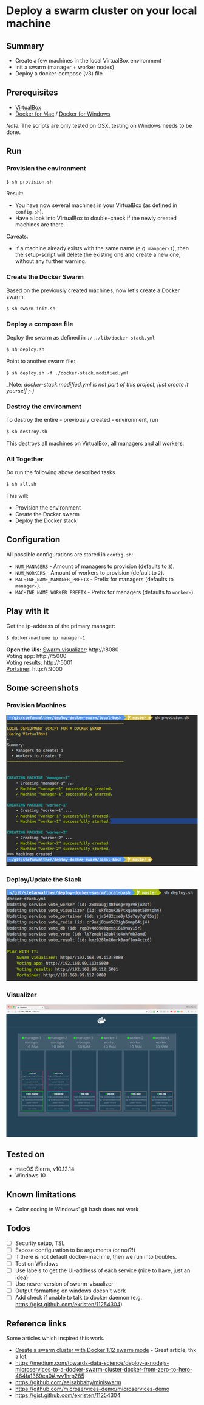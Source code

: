 # Deploy a swarm cluster on your local machine

## Summary

- Create a few machines in the local VirtualBox environment
- Init a swarm (manager + worker nodes)
- Deploy a docker-compose (v3) file

## Prerequisites

- [VirtualBox](https://www.virtualbox.org/)
- [Docker for Mac](https://docs.docker.com/docker-for-mac/) / [Docker for Windows](https://docs.docker.com/docker-for-windows/)

_Note:_ The scripts are only tested on OSX, testing on Windows needs to be done.

## Run

### Provision the environment

```sh
$ sh provision.sh
```

Result:  

- You have now several machines in your VirtualBox (as defined in `config.sh`).
- Have a look into VirtualBox to double-check if the newly created machines are there.

Caveats:  

- If a machine already exists with the same name (e.g. `manager-1`), then the setup-script will delete the existing one and create a new one, without any further warning.

### Create the Docker Swarm

Based on the previously created machines, now let's create a Docker swarm:

```sh
$ sh swarm-init.sh
```


### Deploy a compose file

Deploy the swarm as defined in `./../lib/docker-stack.yml`

```sh
$ sh deploy.sh
```

Point to another swarm file:

```
$ sh deploy.sh -f ./docker-stack.modified.yml
```

_Note: _docker-stack.modified.yml is not part of this project, just create it yourself ;-)_

### Destroy the environment

To destroy the entire - previously created - environment, run

```sh
$ sh destroy.sh
```

This destroys all machines on VirtualBox, all managers and all workers.

### All Together

Do run the following above described tasks

```sh
$ sh all.sh
```

This will:

- Provision the environment
- Create the Docker swarm
- Deploy the Docker stack

## Configuration

All possible configurations are stored in `config.sh`:

- `NUM_MANAGERS` - Amount of managers to provision (defaults to `3`).
- `NUM_WORKERS` - Amount of workers to provision (default to `2`).
- `MACHINE_NAME_MANAGER_PREFIX` - Prefix for managers (defaults to `manager-`).
- `MACHINE_NAME_WORKER_PREFIX` - Prefix for managers (defaults to `worker-`).


## Play with it

Get the ip-address of the primary manager:
```sh
$ docker-machine ip manager-1
```

**Open the UIs:**
[Swarm visualizer](https://hub.docker.com/r/dockersamples/visualizer/): http://<manager-ip>:8080  
Voting app: http://<manager-ip>:5000  
Voting results: http://<manager-ip>:5001  
[Portainer](http://portainer.io/): http://<manager-ip>:9000    

## Some screenshots

### Provision Machines

![Visualizer](./images/provision.png)

### Deploy/Update the Stack

![Visualizer](./images/deploy.png)

### Visualizer

![Visualizer](./images/visualizer.png)

## Tested on

- macOS Sierra, v10.12.14
- Windows 10

## Known limitations

- Color coding in Windows' git bash does not work

## Todos

- [ ] Security setup, TSL
- [ ] Expose configuration to be arguments (or not?!)
- [ ] If there is not default docker-machine, then we run into troubles.
- [ ] Test on Windows
- [ ] Use labels to get the UI-address of each service (nice to have, just an idea)
- [ ] Use newer version of swarm-visualizer
- [ ] Output formatting on windows doesn't work
- [ ] Add check if unable to talk to docker daemon (e.g. https://gist.github.com/ekristen/11254304)

## Reference links

Some articles which inspired this work.

- [Create a swarm cluster with Docker 1.12 swarm mode](http://lucjuggery.com/blog/?p=566) - Great article, thx a lot.
- https://medium.com/towards-data-science/deploy-a-nodejs-microservices-to-a-docker-swarm-cluster-docker-from-zero-to-hero-464fa1369ea0#.wv1hrp285
- https://github.com/aelsabbahy/miniswarm
- https://github.com/microservices-demo/microservices-demo
- https://gist.github.com/ekristen/11254304